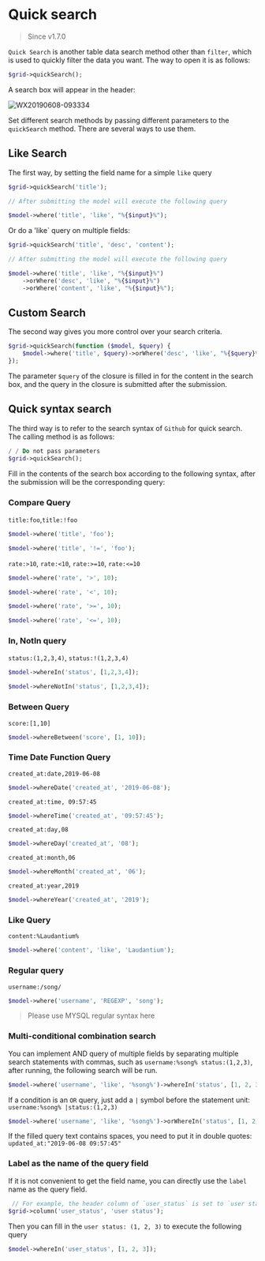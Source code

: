 # Quick search

> Since v1.7.0

`Quick Search` is another table data search method other than `filter`, which is used to quickly filter the data you want. The way to open it is as follows:

```php
$grid->quickSearch();
```

A search box will appear in the header:

![WX20190608-093334](https://user-images.githubusercontent.com/1479100/59140479-8e976480-89d0-11e9-8496-db958c012128.png)

Set different search methods by passing different parameters to the `quickSearch` method. There are several ways to use them.

## Like Search

The first way, by setting the field name for a simple `like` query

```php
$grid->quickSearch('title');

// After submitting the model will execute the following query

$model->where('title', 'like', "%{$input}%");
```

Or do a 'like` query on multiple fields:

```php
$grid->quickSearch('title', 'desc', 'content');

// After submitting the model will execute the following query

$model->where('title', 'like', "%{$input}%")
    ->orWhere('desc', 'like', "%{$input}%")
    ->orWhere('content', 'like', "%{$input}%");
```

## Custom Search

The second way gives you more control over your search criteria.

```php
$grid->quickSearch(function ($model, $query) {
    $model->where('title', $query)->orWhere('desc', 'like', "%{$query}%");
});
```

The parameter `$query` of the closure is filled in for the content in the search box, and the query in the closure is submitted after the submission.

## Quick syntax search

The third way is to refer to the search syntax of `Github` for quick search. The calling method is as follows:

```php
/ / Do not pass parameters
$grid->quickSearch();
```

Fill in the contents of the search box according to the following syntax, after the submission will be the corresponding query:

### Compare Query

`title:foo`,`title:!foo`

```php
$model->where('title', 'foo');

$model->where('title', '!=', 'foo');
```

`rate:>10`, `rate:<10`, `rate:>=10`, `rate:<=10`

```php
$model->where('rate', '>', 10);

$model->where('rate', '<', 10);

$model->where('rate', '>=', 10);

$model->where('rate', '<=', 10);
```

### In, NotIn query

`status:(1,2,3,4)`, `status:!(1,2,3,4)`

```php
$model->whereIn('status', [1,2,3,4]);

$model->whereNotIn('status', [1,2,3,4]);
```

### Between Query

`score:[1,10]`

```php
$model->whereBetween('score', [1, 10]);
```

### Time Date Function Query

`created_at:date,2019-06-08`

```php
$model->whereDate('created_at', '2019-06-08');
```

`created_at:time, 09:57:45`

```php
$model->whereTime('created_at', '09:57:45');
```

`created_at:day,08`

```php
$model->whereDay('created_at', '08');
```

`created_at:month,06`

```php
$model->whereMonth('created_at', '06');
```

`created_at:year,2019`

```php
$model->whereYear('created_at', '2019');
```

### Like Query

`content:%Laudantium%`

```php
$model->where('content', 'like', 'Laudantium');
```

### Regular query

`username:/song/`

```php
$model->where('username', 'REGEXP', 'song');
```

> Please use MYSQL regular syntax here

### Multi-conditional combination search

You can implement AND query of multiple fields by separating multiple search statements with commas, such as `username:%song% status:(1,2,3)`, after running, the following search will be run.

```php
$model->where('username', 'like', '%song%')->whereIn('status', [1, 2, 3]);
```

If a condition is an `OR` query, just add a `|` symbol before the statement unit: `username:%song% |status:(1,2,3)`

```php
$model->where('username', 'like', '%song%')->orWhereIn('status', [1, 2, 3]);
```

If the filled query text contains spaces, you need to put it in double quotes: `updated_at:"2019-06-08 09:57:45"`

### Label as the name of the query field

If it is not convenient to get the field name, you can directly use the `label` name as the query field.

```php
 // For example, the header column of `user_status` is set to `user state`.
$grid->column('user_status', 'user status');
```

Then you can fill in the `user status: (1, 2, 3)` to execute the following query

```php
$model->whereIn('user_status', [1, 2, 3]);
```